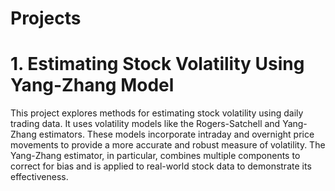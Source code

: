 # Projects
# 1. Estimating Stock Volatility Using Yang-Zhang Model
This project explores methods for estimating stock volatility using daily trading data. It uses volatility models like the Rogers-Satchell and Yang-Zhang estimators. These models incorporate intraday and overnight price movements to provide a more accurate and robust measure of volatility. The Yang-Zhang estimator, in particular, combines multiple components to correct for bias and is applied to real-world stock data to demonstrate its effectiveness.

